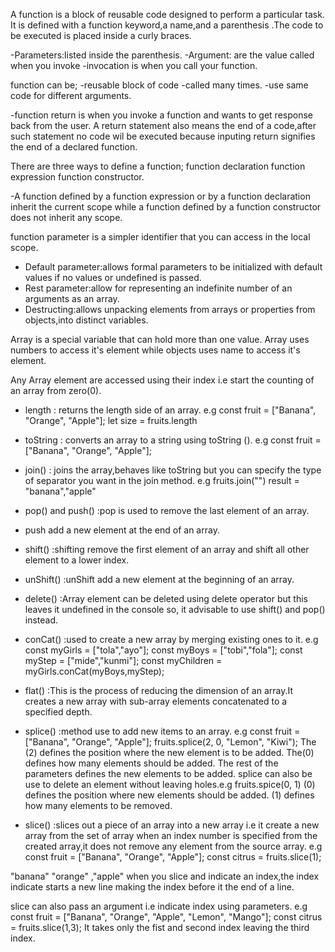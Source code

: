 <!-- javascript function -->
A function is a block of reusable code designed to perform a particular task.
It is defined with a function keyword,a name,and a parenthesis .The code to be executed is placed inside a curly braces.

-Parameters:listed inside the parenthesis.
-Argument: are the value called when you invoke
-invocation is when you call your function.

function can be;
-reusable block of code
-called many times.
-use same code  for different arguments.

-function return is when you invoke a function and wants to get response back from the user.
A return statement also means the end of a code,after such statement no code wil be executed because inputing return signifies the end of a declared function.

<!-- FUNCTION SYNTAX -->
There are three ways to define a function;
function declaration
function expression
function constructor.

-A function defined by a function expression or by a function declaration inherit the current scope while a function defined by a function constructor does not inherit any scope.

<!-- function parameters -->
function parameter is a simpler identifier that you can access in the local scope.
<!-- there are 3 special parameter syntax -->
- Default parameter:allows formal parameters to be initialized with default values if no values or undefined is passed.
- Rest parameter:allow for representing an indefinite number of an arguments as an array.
- Destructing:allows unpacking elements from arrays or properties from objects,into distinct variables.

<!-- ARRAYS -->

Array is a special variable that can hold more than one value.
Array uses numbers to access it's element while objects uses name to access it's element.

<!-- Array methods -->

Any Array element are accessed using their index i.e start the counting of an array from zero(0).

- length : returns the length side of an array. 
 e.g  const fruit = ["Banana", "Orange", "Apple"];
   let size = fruits.length

- toString : converts an array to a string using toString (). e.g
   const fruit = ["Banana", "Orange", "Apple"];

- join() : joins the array,behaves like toString but you can specify the type of separator you want in the join method.
e.g fruits.join("")
result = "banana","apple"

- pop() and push() :pop is used to remove the last element of an array.
- push add a new element at the end of an array.

- shift() :shifting remove the first element of an array and shift all other element to a lower index.
- unShift() :unShift add a new element at the beginning of an array.

- delete() :Array element can be deleted using delete operator but this leaves it undefined in the console so, it advisable to use shift() and pop() instead.

- conCat() :used to create a new array by merging existing ones to it.
e.g const myGirls = ["tola","ayo"];
    const myBoys = ["tobi","fola"];
    const myStep = ["mide","kunmi"];
    const myChildren = myGirls.conCat(myBoys,myStep);

- flat() :This is the process of reducing the dimension of an array.It creates a new array with sub-array elements concatenated to a specified depth.

- splice() :method use to add new items to an array.
e.g 
const fruit = ["Banana", "Orange", "Apple"];
fruits.splice(2, 0, "Lemon", "Kiwi");
     The (2) defines the position where the new element is to be added.
     The(0) defines how many elements should be added. 
     The rest of the parameters defines the new elements to be added.
splice can also be use to delete an element without leaving holes.e.g
     fruits.spice(0, 1)
    (0) defines the position where new elements should be added.
    (1) defines how many elements to be removed.

- slice() :slices out a piece of an array into a new array i.e it create a new array from the set of array when an index number is specified from the created array,it does not remove any element from the source array. e.g
   const fruit = ["Banana", "Orange", "Apple"];
   const citrus = fruits.slice(1);
<!-- Result -->
"banana"
"orange" ,"apple"
when you slice and indicate an index,the index indicate starts a new line making the index before it the end of a line.

slice can also pass an argument i.e indicate index using parameters. e.g
const fruit = ["Banana", "Orange", "Apple", "Lemon", "Mango"];
   const citrus = fruits.slice(1,3);
   It takes only the fist and second index leaving the third index.

<!-- CONTROL FLOW -->
























































